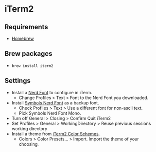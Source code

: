 # iTerm2

## Requirements
- [Homebrew](https://brew.sh)

## Brew packages
- `brew install iterm2`

## Settings
- Install a [Nerd Font](https://www.nerdfonts.com/) to configure in iTerm.
    - Change Profiles > Text > Font to the Nerd Font you downloaded.
- Install [Symbols Nerd Font](https://www.nerdfonts.com/font-downloads) as a backup font.
    - Check Profiles > Text > Use a different font for non-ascii text.
    - Pick Symbols Nerd Font Mono.
- Turn off General > Closing > Confirm Quit iTerm2
- Set Profiles > General > WorkingDirectory > Reuse previous sessions working directory
- Install a theme from [iTerm2 Color Schemes](https://iterm2colorschemes.com/).
    - Colors > Color Presets... > Import. Import the theme of your choosing.
